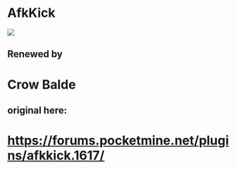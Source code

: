 # AfkKick

<a href="https://poggit.pmmp.io/p/AfkKick"><img src="https://poggit.pmmp.io/shield.state/AfkKick"></a>

## Renewed by 
# Crow Balde 


## original here:
# https://forums.pocketmine.net/plugins/afkkick.1617/
